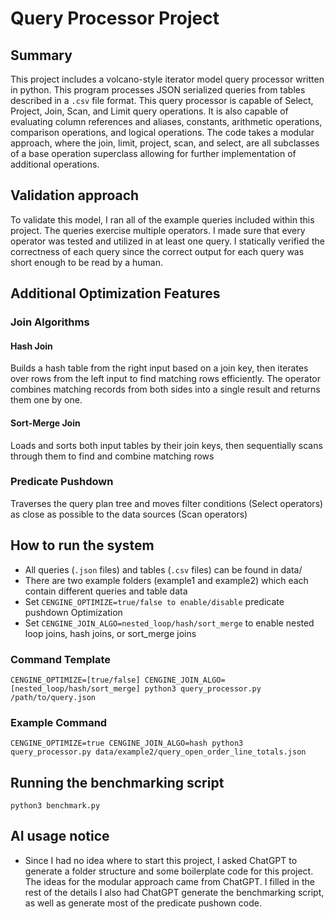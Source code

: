 # Query Processor Project 
## Summary
This project includes a volcano-style iterator model query processor written in python. This program processes JSON serialized queries from tables described in a `.csv` file format. This query processor is capable of Select, Project, Join, Scan, and Limit query operations. It is also capable of evaluating column references and aliases, constants, arithmetic operations, comparison operations, and logical operations. The code takes a modular approach, where the join, limit, project, scan, and select, are all subclasses of a base operation superclass allowing for further implementation of additional operations.

## Validation approach
To validate this model, I ran all of the example queries included within this project. The queries exercise multiple operators. I made sure that every operator was tested and utilized in at least one query. I statically verified the correctness of each query since the correct output for each query was short enough to be read by a human.

## Additional Optimization Features
### Join Algorithms
#### Hash Join
Builds a hash table from the right input based on a join key, then iterates over rows from the left input to find matching rows efficiently. The operator combines matching records from both sides into a single result and returns them one by one.

#### Sort-Merge Join
Loads and sorts both input tables by their join keys, then sequentially scans through them to find and combine matching rows

### Predicate Pushdown
Traverses the query plan tree and moves filter conditions (Select operators) as close as possible to the data sources (Scan operators)

## How to run the system
- All queries (`.json` files) and tables (`.csv` files) can be found in data/
- There are two example folders (example1 and example2) which each contain different queries and table data
- Set `CENGINE_OPTIMIZE=true/false to enable/disable` predicate pushdown Optimization
- Set `CENGINE_JOIN_ALGO=nested_loop/hash/sort_merge` to enable nested loop joins, hash joins, or sort_merge joins

### Command Template
`CENGINE_OPTIMIZE=[true/false] CENGINE_JOIN_ALGO=[nested_loop/hash/sort_merge] python3 query_processor.py /path/to/query.json`

### Example Command
`CENGINE_OPTIMIZE=true CENGINE_JOIN_ALGO=hash python3 query_processor.py data/example2/query_open_order_line_totals.json`

## Running the benchmarking script
`python3 benchmark.py`

## AI usage notice
- Since I had no idea where to start this project, I asked ChatGPT to generate a folder structure and some boilerplate code for this project. The ideas for the modular approach came from ChatGPT. I filled in the rest of the details I also had ChatGPT generate the benchmarking script, as well as generate most of the predicate pushown code.
